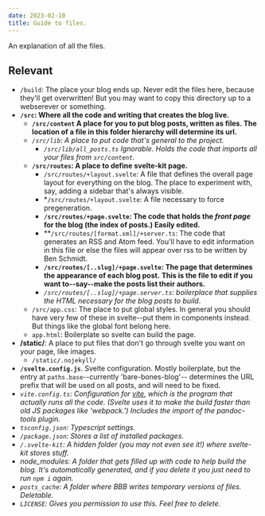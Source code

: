 ```yaml
---
date: 2023-02-10
title: Guide to files.
---
```


An explanation of all the files.

## Relevant

- `/build`: The place your blog ends up. Never edit the files here, because they'll get overwritten!
  But you may want to copy this directory up to a webserever or something.
- **`/src`: Where all the code and writing that creates the blog live.**
  - **`/src/content` A place for **you** to put blog posts, written as files. The**
    **location of a file in this folder hierarchy will determine its url.**
  - *`/src/lib`: A place to put code that's general to the project.*
    - *`/src/lib/all_posts.ts` Ignorable. Holds the code that imports all your files from `src/content`.*
  - **`/src/routes`: A place to define svelte-kit page.**
    - `/src/routes/+layout.svelte`: A file that defines the overall page layout for everything on the blog. The place to experiment
      with, say, adding a sidebar that's always visible.
    - *`/src/routes/+layout.svelte`: A file necessary to force pregeneration.
    - **`/src/routes/+page.svelte`: The code that holds the *front page* for the blog (the index of posts.) Easily edited.**
    - **`/src/routes/[format.xml]/+server.ts`: The code that generates an RSS and Atom feed. You'll have to edit information
      in this file or else the files will appear over rss to be written by Ben Schmidt.
    - **`/src/routes/[..slug]/+page.svelte`: The page that determines the appearance of each blog post.**
      **This is the file to edit if you want to--say--make the posts list their authors.**
    - *`/src/routes/[..slug]/+page.server.ts`: boilerplace that supplies the HTML necessary for the blog posts to build*.
  - `/src/app.css`: The place to put global styles. In general you should have very few of these in svelte--put them in 
    components instead. But things like the global font belong here.
  - `app.html`: Boilerplate so svelte can build the page.
- **/static/**: A place to put files that don't go through svelte you want on your page, like images.
  - `/static/.nojekyll/`
- **`/svelte.config.js`**. Svelte configuration. Mostly boilerplate, but the entry at `paths.base`--currently 'bare-bones-blog'--
  determines the URL prefix that will be used on all posts, and will need to be fixed.
- *`vite.config.ts`: Configuration for [vite](https://vitejs.dev), which is the program that actually*
  *runs all the code. (Svelte uses it to make the build faster than old JS packages like 'webpack.')*
  *Includes the import of the pandoc-tools plugin.*
- *`tsconfig.json`: Typescript settings.*
- *`/package.json`: Stores a list of installed packages.*
- *`/.svelte-kit`: A hidden folder (you may not even see it!) where svelte-kit stores stuff.*
- *node_modules: A folder that gets filled up with code to help build the blog. It's automatically*
  *generated, and if you delete it you just need to run `npm i` again.*
- *`posts_cache`: A folder where BBB writes temporary versions of files. Deletable.*
- *`LICENSE`: Gives you permission to use this. Feel free to delete.*

